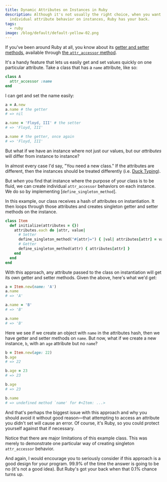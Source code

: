 ```yaml
---
title: Dynamic Attributes on Instances in Ruby
description: Although it's not usually the right choice, when you want to create
  individual attribute behavior on instances, Ruby has your back.
tags:
  - ruby
image: /blog/default/default-yellow-02.png
---
```


If you've been around Ruby at all, you know about its [getter and setter methods](http://qr.ae/TUTTE6), available through [the `attr_accessor` method](https://stackoverflow.com/a/4371458/2241124).

It's a handy feature that lets us easily get and set values quickly on one particular attribute. Take a class that has a `name` attribute, like so:

```ruby
class A
  attr_accessor :name
end
```

I can get and set the name easily:

```ruby
a = A.new
a.name # the getter
# => nil

a.name = 'Floyd, III' # the setter
# => 'Floyd, III'

a.name # the getter, once again
# => 'Floyd, III'
```

But what if we have an instance where not just our values, but our _attributes_ will differ from instance to instance?

In almost every case I'd say, "You need a new class." If the attributes are different, then the instances should be treated differently (i.e. [Duck Typing](https://en.wikipedia.org/wiki/Duck_typing)).

But _when_ you find that instance where the purpose of your class is to be fluid, we can create individual `attr_accessor` behaviors on each instance. We do so by implementing [`define_singleton_method`].

In this example, our class receives a hash of attributes on instantiation. It then loops through those attributes and creates singleton getter and setter methods on the instance.

```ruby
class Item
  def initialize(attributes = {})
    attributes.each do |attr, value|
      # Setter
      define_singleton_method("#{attr}=") { |val| attributes[attr] = val }
      # Getter
      define_singleton_method(attr) { attributes[attr] }
    end
  end
end
```

With this approach, any attribute passed to the class on instantiation will get its own getter and setter methods. Given the above, here's what we'd get:

```ruby
a = Item.new(name: 'A')
a.name
# => 'A'

a.name = 'B'
# => 'B'

a.name
# => 'B'
```

Here we see if we create an object with `name` in the attributes hash, then we have getter and setter methods on `name`. But now, what if we create a new instance, `b`, with an `age` attribute but no `name`?

```ruby
b = Item.new(age: 22)
b.age
# => 22

b.age = 23
# => 23

b.age
# => 23

b.name
# => undefined method `name' for #<Item: ...>
```

And that's perhaps the biggest issue with this approach and why you should avoid it without good reason—that attempting to access an attribute you didn't set will cause an error. Of course, it's Ruby, so you could protect yourself against that if necessary.

Notice that there are major limitations of this example class. This was merely to demonstrate one particular way of creating singleton `attr_accessor` behavior.

And again, I would encourage you to seriously consider if this approach is a good design for your program. 99.9% of the time the answer is going to be no (it's not a good idea). But Ruby's got your back when that 0.1% chance turns up.
